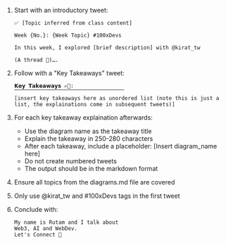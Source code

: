 1. Start with an introductory tweet:

   ```
   ✅ [Topic inferred from class content]

   Week {No.}: {Week Topic} #100xDevs

   In this week, I explored [brief description] with @kirat_tw

   (A thread 🧵)….
   ```

2. Follow with a "Key Takeaways" tweet:

   ```
   𝗞𝗲𝘆 𝗧𝗮𝗸𝗲𝗮𝘄𝗮𝘆𝘀 ✍🏻:
   ⎺⎺⎺⎺⎺⎺⎺⎺⎺⎺⎺⎺⎺⎺⎺⎺⎺⎺⎺⎺⎺
   [insert key takeaways here as unordered list (note this is just a list, the explainations come in subsequent tweets)]
   ```

3. For each key takeaway explaination afterwards:

   - Use the diagram name as the takeaway title
   - Explain the takeaway in 250-280 characters
   - After each takeaway, include a placeholder: [Insert diagram_name here]
   - Do not create numbered tweets
   - The output should be in the markdown format

4. Ensure all topics from the diagrams.md file are covered

5. Only use @kirat_tw and #100xDevs tags in the first tweet

6. Conclude with:
   ```
   My name is Rutam and I talk about
   Web3, AI and WebDev.
   Let's Connect 🤝
   ```
